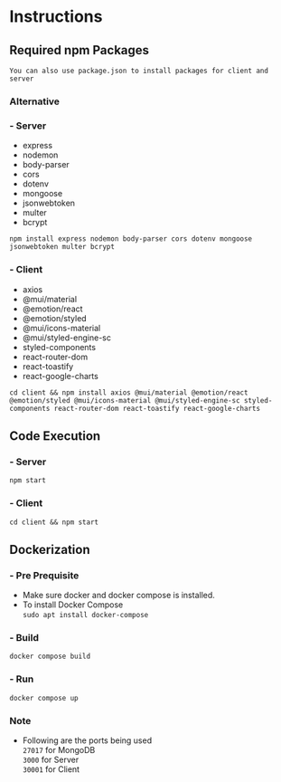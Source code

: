 # Instructions

## Required npm Packages

`You can also use package.json to install packages for client and server`

### Alternative

### - Server

- express
- nodemon
- body-parser
- cors
- dotenv
- mongoose
- jsonwebtoken
- multer
- bcrypt

`npm install express nodemon body-parser cors dotenv mongoose jsonwebtoken multer bcrypt`

### - Client

- axios
- @mui/material
- @emotion/react
- @emotion/styled
- @mui/icons-material
- @mui/styled-engine-sc
- styled-components
- react-router-dom
- react-toastify
- react-google-charts

`cd client && npm install axios @mui/material @emotion/react @emotion/styled @mui/icons-material @mui/styled-engine-sc styled-components react-router-dom react-toastify react-google-charts`

## Code Execution

### - Server

`npm start`

### - Client

`cd client && npm start`

## Dockerization

### - Pre Prequisite

- Make sure docker and docker compose is installed.
- To install Docker Compose\
  `sudo apt install docker-compose`

### - Build

`docker compose build`

### - Run

`docker compose up`

### Note

- Following are the ports being used\
  `27017` for MongoDB\
  `3000` for Server\
  `30001` for Client
